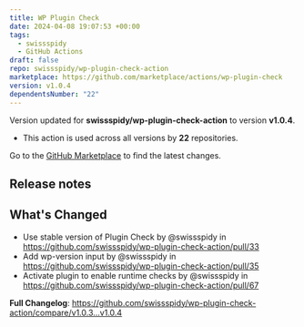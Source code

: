 ```yaml
---
title: WP Plugin Check
date: 2024-04-08 19:07:53 +00:00
tags:
  - swissspidy
  - GitHub Actions
draft: false
repo: swissspidy/wp-plugin-check-action
marketplace: https://github.com/marketplace/actions/wp-plugin-check
version: v1.0.4
dependentsNumber: "22"
---
```



Version updated for **swissspidy/wp-plugin-check-action** to version **v1.0.4**.
- This action is used across all versions by **22** repositories.

Go to the [GitHub Marketplace](https://github.com/marketplace/actions/wp-plugin-check) to find the latest changes.

## Release notes

<!-- Release notes generated using configuration in .github/release.yml at v1.0.4 -->

## What's Changed
* Use stable version of Plugin Check by @swissspidy in https://github.com/swissspidy/wp-plugin-check-action/pull/33
* Add wp-version input by @swissspidy in https://github.com/swissspidy/wp-plugin-check-action/pull/35
* Activate plugin to enable runtime checks by @swissspidy in https://github.com/swissspidy/wp-plugin-check-action/pull/67


**Full Changelog**: https://github.com/swissspidy/wp-plugin-check-action/compare/v1.0.3...v1.0.4
